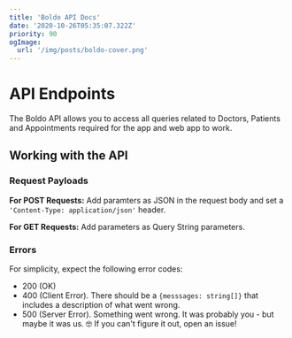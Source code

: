 ```yaml
---
title: 'Boldo API Docs'
date: '2020-10-26T05:35:07.322Z'
priority: 90
ogImage:
  url: '/img/posts/boldo-cover.png'
---
```


# API Endpoints

The Boldo API allows you to access all queries related to Doctors, Patients and Appointments required for the app and web app to work.

## Working with the API

### Request Payloads

**For POST Requests:** Add paramters as JSON in the request body and set a `'Content-Type: application/json'` header.

**For GET Requests:** Add parameters as Query String parameters.

### Errors

For simplicity, expect the following error codes:

- 200 (OK)
- 400 (Client Error). There should be a `{messsages: string[]}` that includes a description of what went wrong.
- 500 (Server Error). Something went wrong. It was probably you - but maybe it was us. 🤓 If you can't figure it out, open an issue!
